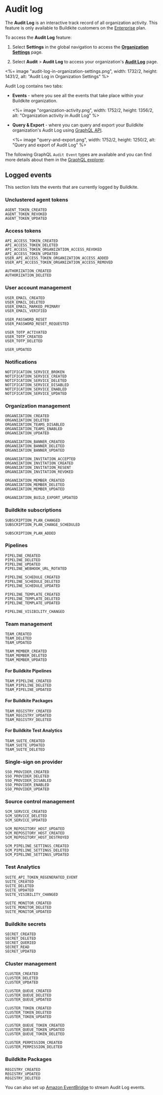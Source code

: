 # Audit log

The **Audit Log** is an interactive track record of all organization activity. This feature is only available to Buildkite customers on the [Enterprise](https://buildkite.com/pricing) plan.

To access the **Audit Log** feature:

1. Select **Settings** in the global navigation to access the [**Organization Settings**](https://buildkite.com/organizations/~/settings) page.

1. Select **Audit** > **Audit Log** to access your organization's [**Audit Log**](https://buildkite.com/organizations/~/audit-log) page.

<%= image "audit-log-in-organization-settings.png", width: 1732/2, height: 1431/2, alt: "Audit Log in Organization Settings" %>

Audit Log contains two tabs:

- **Events** - where you see all the events that take place within your Buildkite organization.

    <%= image "organization-activity.png", width: 1752/2, height: 1356/2, alt: "Organization activity in Audit Log" %>

- **Query & Export** - where you can query and export your Buildkite organization's Audit Log using [GraphQL API](/docs/graphql-api).

    <%= image "query-and-export.png", width: 1752/2, height: 1250/2, alt: "Query and export of Audit Log" %>

The following GraphQL `Audit Event` types are available and you can find more details about them in the [GraphQL explorer](/docs/apis/graphql-api#getting-started).

## Logged events

This section lists the events that are currently logged by Buildkite.

### Unclustered agent tokens

```
AGENT_TOKEN_CREATED
AGENT_TOKEN_REVOKED
AGENT_TOKEN_UPDATED
```

### Access tokens

```
API_ACCESS_TOKEN_CREATED
API_ACCESS_TOKEN_DELETED
API_ACCESS_TOKEN_ORGANIZATION_ACCESS_REVOKED
API_ACCESS_TOKEN_UPDATED
USER_API_ACCESS_TOKEN_ORGANIZATION_ACCESS_ADDED
USER_API_ACCESS_TOKEN_ORGANIZATION_ACCESS_REMOVED

AUTHORIZATION_CREATED
AUTHORIZATION_DELETED
```

### User account management

```
USER_EMAIL_CREATED
USER_EMAIL_DELETED
USER_EMAIL_MARKED_PRIMARY
USER_EMAIL_VERIFIED

USER_PASSWORD_RESET
USER_PASSWORD_RESET_REQUESTED

USER_TOTP_ACTIVATED
USER_TOTP_CREATED
USER_TOTP_DELETED

USER_UPDATED
```

### Notifications

```
NOTIFICATION_SERVICE_BROKEN
NOTIFICATION_SERVICE_CREATED
NOTIFICATION_SERVICE_DELETED
NOTIFICATION_SERVICE_DISABLED
NOTIFICATION_SERVICE_ENABLED
NOTIFICATION_SERVICE_UPDATED
```

### Organization management

```
ORGANIZATION_CREATED
ORGANIZATION_DELETED
ORGANIZATION_TEAMS_DISABLED
ORGANIZATION_TEAMS_ENABLED
ORGANIZATION_UPDATED

ORGANIZATION_BANNER_CREATED
ORGANIZATION_BANNER_DELETED
ORGANIZATION_BANNER_UPDATED

ORGANIZATION_INVITATION_ACCEPTED
ORGANIZATION_INVITATION_CREATED
ORGANIZATION_INVITATION_RESENT
ORGANIZATION_INVITATION_REVOKED

ORGANIZATION_MEMBER_CREATED
ORGANIZATION_MEMBER_DELETED
ORGANIZATION_MEMBER_UPDATED

ORGANIZATION_BUILD_EXPORT_UPDATED
```

### Buildkite subscriptions

```
SUBSCRIPTION_PLAN_CHANGED
SUBSCRIPTION_PLAN_CHANGE_SCHEDULED

SUBSCRIPTION_PLAN_ADDED
```

### Pipelines

```
PIPELINE_CREATED
PIPELINE_DELETED
PIPELINE_UPDATED
PIPELINE_WEBHOOK_URL_ROTATED

PIPELINE_SCHEDULE_CREATED
PIPELINE_SCHEDULE_DELETED
PIPELINE_SCHEDULE_UPDATED

PIPELINE_TEMPLATE_CREATED
PIPELINE_TEMPLATE_DELETED
PIPELINE_TEMPLATE_UPDATED

PIPELINE_VISIBILITY_CHANGED
```

### Team management

```
TEAM_CREATED
TEAM_DELETED
TEAM_UPDATED

TEAM_MEMBER_CREATED
TEAM_MEMBER_DELETED
TEAM_MEMBER_UPDATED
```

#### For Buildkite Pipelines

```
TEAM_PIPELINE_CREATED
TEAM_PIPELINE_DELETED
TEAM_PIPELINE_UPDATED
```

#### For Buildkite Packages

```
TEAM_REGISTRY_CREATED
TEAM_REGISTRY_UPDATED
TEAM_REGISTRY_DELETED
```

#### For Buildkite Test Analytics

```
TEAM_SUITE_CREATED
TEAM_SUITE_UPDATED
TEAM_SUITE_DELETED
```

### Single-sign on provider

```
SSO_PROVIDER_CREATED
SSO_PROVIDER_DELETED
SSO_PROVIDER_DISABLED
SSO_PROVIDER_ENABLED
SSO_PROVIDER_UPDATED
```

### Source control management

```
SCM_SERVICE_CREATED
SCM_SERVICE_DELETED
SCM_SERVICE_UPDATED

SCM_REPOSITORY_HOST_UPDATED
SCM_REPOSITORY_HOST_CREATED
SCM_REPOSITORY_HOST_DESTROYED

SCM_PIPELINE_SETTINGS_CREATED
SCM_PIPELINE_SETTINGS_DELETED
SCM_PIPELINE_SETTINGS_UPDATED
```

### Test Analytics

```
SUITE_API_TOKEN_REGENERATED_EVENT
SUITE_CREATED
SUITE_DELETED
SUITE_UPDATED
SUITE_VISIBILITY_CHANGED

SUITE_MONITOR_CREATED
SUITE_MONITOR_DELETED
SUITE_MONITOR_UPDATED
```

### Buildkite secrets

```
SECRET_CREATED
SECRET_DELETED
SECRET_QUERIED
SECRET_READ
SECRET_UPDATED
```

### Cluster management

```
CLUSTER_CREATED
CLUSTER_DELETED
CLUSTER_UPDATED

CLUSTER_QUEUE_CREATED
CLUSTER_QUEUE_DELETED
CLUSTER_QUEUE_UPDATED

CLUSTER_TOKEN_CREATED
CLUSTER_TOKEN_DELETED
CLUSTER_TOKEN_UPDATED

CLUSTER_QUEUE_TOKEN_CREATED
CLUSTER_QUEUE_TOKEN_UPDATED
CLUSTER_QUEUE_TOKEN_DELETED

CLUSTER_PERMISSION_CREATED
CLUSTER_PERMISSION_DELETED
```

### Buildkite Packages

```
REGISTRY_CREATED
REGISTRY_UPDATED
REGISTRY_DELETED
```

You can also set up [Amazon EventBridge](/docs/integrations/amazon-eventbridge) to stream Audit Log events.
